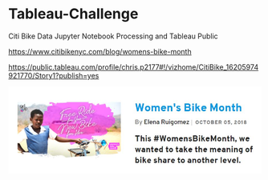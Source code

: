 # Tableau-Challenge
Citi Bike Data Jupyter Notebook Processing and Tableau Public

https://www.citibikenyc.com/blog/womens-bike-month

https://public.tableau.com/profile/chris.p2177#!/vizhome/CitiBike_16205974921770/Story1?publish=yes

![#WomensBikeMonth](https://github.com/pulliam-chris/Tableau-Challenge/blob/main/images/WomenBikeMonth.JPG)
